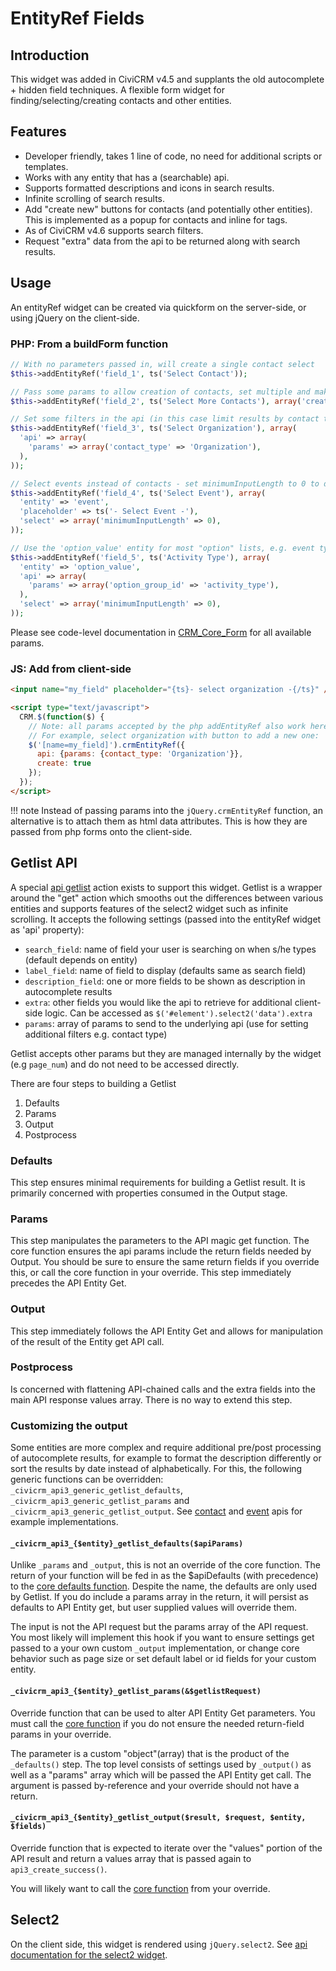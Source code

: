 # EntityRef Fields

## Introduction

This widget was added in CiviCRM v4.5 and supplants the old autocomplete + hidden field techniques. A flexible form widget for finding/selecting/creating contacts and other entities.

## Features

- Developer friendly, takes 1 line of code, no need for additional scripts or templates.
- Works with any entity that has a (searchable) api.
- Supports formatted descriptions and icons in search results.
- Infinite scrolling of search results.
- Add "create new" buttons for contacts (and potentially other entities). This is implemented as a popup for contacts and inline for tags.
- As of CiviCRM v4.6 supports search filters.
- Request "extra" data from the api to be returned along with search results.

## Usage

An entityRef widget can be created via quickform on the server-side, or
using jQuery on the client-side.


### PHP: From a buildForm function

```php
// With no parameters passed in, will create a single contact select
$this->addEntityRef('field_1', ts('Select Contact'));

// Pass some params to allow creation of contacts, set multiple and make the field required
$this->addEntityRef('field_2', ts('Select More Contacts'), array('create => TRUE', 'multiple' => TRUE), TRUE);

// Set some filters in the api (in this case limit results by contact type)
$this->addEntityRef('field_3', ts('Select Organization'), array(
  'api' => array(
    'params' => array('contact_type' => 'Organization'),
  ),
));

// Select events instead of contacts - set minimumInputLength to 0 to display results immediately without waiting for search input
$this->addEntityRef('field_4', ts('Select Event'), array(
  'entity' => 'event',
  'placeholder' => ts('- Select Event -'),
  'select' => array('minimumInputLength' => 0),
));

// Use the 'option_value' entity for most "option" lists, e.g. event types, activity types, gender, individual_prefix, custom field options, etc.
$this->addEntityRef('field_5', ts('Activity Type'), array(
  'entity' => 'option_value',
  'api' => array(
    'params' => array('option_group_id' => 'activity_type'),
  ),
  'select' => array('minimumInputLength' => 0),
));
```

Please see code-level documentation in [CRM_Core_Form](https://github.com/civicrm/civicrm-core/blob/master/CRM/Core/Form.php#L1813) for all available params.

### JS: Add from client-side

```html
<input name="my_field" placeholder="{ts}- select organization -{/ts}" />

<script type="text/javascript">
  CRM.$(function($) {
    // Note: all params accepted by the php addEntityRef also work here
    // For example, select organization with button to add a new one:
    $('[name=my_field]').crmEntityRef({
      api: {params: {contact_type: 'Organization'}},
      create: true
    });
  });
</script>
```

!!! note
    Instead of passing params into the `jQuery.crmEntityRef` function, an alternative is to attach them as html data attributes. This is how they are passed from php forms onto the client-side.

## Getlist API

A special [api getlist](https://github.com/civicrm/civicrm-core/blob/master/api/v3/Generic/Getlist.php) action exists to support this widget. Getlist is a wrapper around the "get" action which smooths out the differences between various entities and supports features of the select2 widget such as infinite scrolling. It accepts the following settings (passed into the entityRef widget as 'api' property):

- `search_field`: name of field your user is searching on when s/he types (default depends on entity)
- `label_field`: name of field to display (defaults same as search field)
- `description_field`: one or more fields to be shown as description in autocomplete results
- `extra`: other fields you would like the api to retrieve for additional client-side logic. Can be accessed as `$('#element').select2('data').extra`
- `params`: array of params to send to the underlying api (use for setting additional filters e.g. contact type)

Getlist accepts other params but they are managed internally by the widget (e.g `page_num`) and do not need to be accessed directly.

There are four steps to building a Getlist

1.  Defaults
2.  Params
3.  Output
4.  Postprocess

### Defaults

This step ensures minimal requirements for building a Getlist result. It is primarily concerned with properties consumed in the Output stage.

### Params

This step manipulates the parameters to the API magic get function.  The core function ensures the api params include the return fields needed by Output. You should be sure to ensure the same return fields if you override this, or call the core function in your override. This step immediately precedes the API Entity Get.

### Output

This step immediately follows the API Entity Get and allows for manipulation of the result of the Entity get API call.

### Postprocess

Is concerned with flattening API-chained calls and the extra fields into the main API response values array. There is no way to extend this step.

### Customizing the output

Some entities are more complex and require additional pre/post processing of autocomplete results, for example to format the description differently or sort the results by date instead of alphabetically. For this, the following generic functions can be overridden: `_civicrm_api3_generic_getlist_defaults`, `_civicrm_api3_generic_getlist_params` and `_civicrm_api3_generic_getlist_output`. See [contact](https://github.com/civicrm/civicrm-core/blob/4.7.14/api/v3/Contact.php#L1248) and [event](https://github.com/civicrm/civicrm-core/blob/4.7.14/api/v3/Event.php#L237) apis for example implementations.

#### `_civicrm_api3_{$entity}_getlist_defaults($apiParams)`

Unlike `_params` and `_output`, this is not an override of the core function. The return of your function will be fed in as the $apiDefaults (with precedence)  to the [core defaults function](https://github.com/civicrm/civicrm-core/blob/4.7.14/api/v3/Generic/Getlist.php#L33). Despite the name, the defaults are only used by Getlist. If you do include a params array in the return, it will persist as defaults to API Entity get, but user supplied values will override them.

The input is not the API request but the params array of the API request. You most likely will implement this hook if you want to ensure settings get passed to a your own custom `_output` implementation, or change core behavior such as page size or set default label or id fields for your custom entity.

#### `_civicrm_api3_{$entity}_getlist_params(&$getlistRequest)`

Override function that can be used to alter API Entity Get parameters. You must call the [core function](https://github.com/civicrm/civicrm-core/blob/4.7.14/api/v3/Generic/Getlist.php#L143) if you do not ensure the needed return-field params in your override.

The parameter is a custom "object"(array) that is the product of the `_defaults()` step. The top level consists of settings used by `_output()` as well as a "params" array which will be passed the API Entity get call. The argument is passed by-reference and your override should not have a return.

#### `_civicrm_api3_{$entity}_getlist_output($result, $request, $entity, $fields)`

Override function that  is expected to iterate over the "values" portion of the API result  and return a values array that is passed again to `api3_create_success()`.

You will likely want to call the [core function](https://github.com/civicrm/civicrm-core/blob/4.7.14/api/v3/Generic/Getlist.php#L159) from your override.

## Select2

On the client side, this widget is rendered using `jQuery.select2`. See [api documentation for the select2 widget](http://ivaynberg.github.io/select2/).
